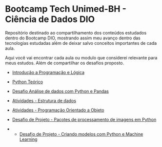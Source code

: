 # Bootcamp Tech Unimed-BH - Ciência de Dados DIO
Repositório destinado ao compartilhamento dos conteúdos estudados dentro do Bootcamp DIO, mostrando assim meu avanço dentro das tecnologias estudadas além de deixar salvo conceitos importantes de cada aula.

Aqui você vai encontrar cada aula ou modulo que considerei relevante para meus estudos. Além de compartilhar os desafios proposto.

- [Introdução a Programação e Lógica](/Teorico/Introd_Progra_Logica.md)

- [Python Teórico](/Teorico/Python.md)

- [Desafio Análise de dados com Python e Pandas](/desafios/comentarios_links.md)

- [Atividades - Estrutura de dados](/estrutura_de_dados_GitDIO)

- [Atividades - Programação Orientado a Objeto](/programação_orientada_objetos_GitDIO)

- [Desafio de Projeto - Pacotes de processamento de imagens em Python](/desafios/Comentario_Link_Package.md)

- - [Desafio de Projeto - Criando modelos com Python e Machine Learning](/desafios/comentarios_Python_MechineLearning.md)

